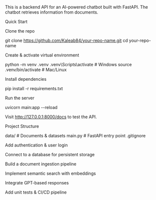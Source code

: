 This is a backend API for an AI-powered chatbot built with FastAPI. The chatbot retrieves information from documents.

Quick Start

Clone the repo

git clone https://github.com/Kaleab84/your-repo-name.git
cd your-repo-name


Create & activate virtual environment

python -m venv .venv
.venv\Scripts\activate      # Windows
source .venv/bin/activate   # Mac/Linux


Install dependencies

pip install -r requirements.txt


Run the server

uvicorn main:app --reload


Visit  http://127.0.0.1:8000/docs
 to test the API.

Project Structure

data/         # Documents & datasets
main.py       # FastAPI entry point
.gitignore    


Add authentication & user login

Connect to a database for persistent storage

Build a document ingestion pipeline

Implement semantic search with embeddings

Integrate GPT-based responses

Add unit tests & CI/CD pipeline
